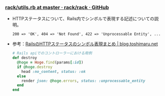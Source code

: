 ### [rack/utils.rb at master · rack/rack · GitHub](https://github.com/rack/rack/blob/master/lib/rack/utils.rb)
  - HTTPステータスについて、Rails内でシンボルで表現する記述についての説明。
  
    ```200 => 'OK', 404 => 'Not Found', 422 => 'Unprocessable Entity', ...```

  - 参考：[RailsのHTTPステータスのシンボル表現まとめ | blog.toshimaru.net](https://blog.toshimaru.net/rails-http-status-symbols/)
    ~~~ruby
    # Rails apiでのコントローラーにおける用例
    def destroy
      @hoge = Hoge.find(params[:id])
      if @hoge.destroy
        head :no_content, status: :ok
      else
        render json: @hoge.errors, status: :unprocessable_entity
      end
    end
    ~~~
